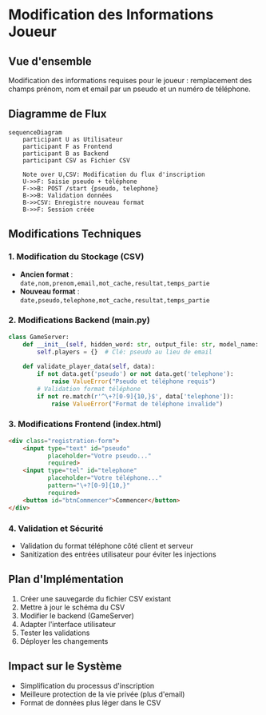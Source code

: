 # Modification des Informations Joueur

## Vue d'ensemble
Modification des informations requises pour le joueur : remplacement des champs prénom, nom et email par un pseudo et un numéro de téléphone.

## Diagramme de Flux

```mermaid
sequenceDiagram
    participant U as Utilisateur
    participant F as Frontend
    participant B as Backend
    participant CSV as Fichier CSV

    Note over U,CSV: Modification du flux d'inscription
    U->>F: Saisie pseudo + téléphone
    F->>B: POST /start {pseudo, telephone}
    B->>B: Validation données
    B->>CSV: Enregistre nouveau format
    B->>F: Session créée
```

## Modifications Techniques

### 1. Modification du Stockage (CSV)
- **Ancien format** : `date,nom,prenom,email,mot_cache,resultat,temps_partie`
- **Nouveau format** : `date,pseudo,telephone,mot_cache,resultat,temps_partie`

### 2. Modifications Backend (main.py)
```python
class GameServer:
    def __init__(self, hidden_word: str, output_file: str, model_name: str):
        self.players = {}  # Clé: pseudo au lieu de email
        
    def validate_player_data(self, data):
        if not data.get('pseudo') or not data.get('telephone'):
            raise ValueError("Pseudo et téléphone requis")
        # Validation format téléphone
        if not re.match(r'^\+?[0-9]{10,}$', data['telephone']):
            raise ValueError("Format de téléphone invalide")
```

### 3. Modifications Frontend (index.html)
```html
<div class="registration-form">
    <input type="text" id="pseudo" 
           placeholder="Votre pseudo..." 
           required>
    <input type="tel" id="telephone" 
           placeholder="Votre téléphone..." 
           pattern="\+?[0-9]{10,}"
           required>
    <button id="btnCommencer">Commencer</button>
</div>
```

### 4. Validation et Sécurité
- Validation du format téléphone côté client et serveur
- Sanitization des entrées utilisateur pour éviter les injections

## Plan d'Implémentation

1. Créer une sauvegarde du fichier CSV existant
2. Mettre à jour le schéma du CSV
3. Modifier le backend (GameServer)
4. Adapter l'interface utilisateur
5. Tester les validations
6. Déployer les changements

## Impact sur le Système
- Simplification du processus d'inscription
- Meilleure protection de la vie privée (plus d'email)
- Format de données plus léger dans le CSV